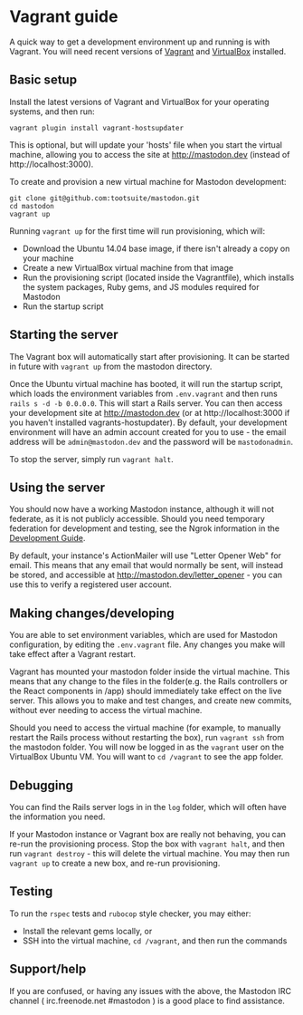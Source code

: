 Vagrant guide
=============

A quick way to get a development environment up and running is with Vagrant. You will need recent versions of [Vagrant](https://www.vagrantup.com/) and [VirtualBox](https://www.virtualbox.org/) installed.

## Basic setup

Install the latest versions of Vagrant and VirtualBox for your operating systems, and then run:

    vagrant plugin install vagrant-hostsupdater

This is optional, but will update your 'hosts' file when you start the virtual machine, allowing you to access the site at http://mastodon.dev (instead of http://localhost:3000).

To create and provision a new virtual machine for Mastodon development:

    git clone git@github.com:tootsuite/mastodon.git
    cd mastodon
    vagrant up

Running `vagrant up` for the first time will run provisioning, which will:

- Download the Ubuntu 14.04 base image, if there isn't already a copy on your machine
- Create a new VirtualBox virtual machine from that image
- Run the provisioning script (located inside the Vagrantfile), which installs the system packages, Ruby gems, and JS modules required for Mastodon
- Run the startup script

## Starting the server

The Vagrant box will automatically start after provisioning. It can be started in future with `vagrant up` from the mastodon directory.

Once the Ubuntu virtual machine has booted, it will run the startup script, which loads the environment variables from `.env.vagrant` and then runs `rails s -d -b 0.0.0.0`. This will start a Rails server. You can then access your development site at http://mastodon.dev (or at http://localhost:3000 if you haven't installed vagrants-hostupdater). By default, your development environment will have an admin account created for you to use - the email address will be `admin@mastodon.dev` and the password will be `mastodonadmin`.

To stop the server, simply run `vagrant halt`.

## Using the server

You should now have a working Mastodon instance, although it will not federate, as it is not publicly accessible. Should you need temporary federation for development and testing, see the Ngrok information in the [Development Guide](Development-guide.md).

By default, your instance's ActionMailer will use "Letter Opener Web" for email. This means that any email that would normally be sent, will instead be stored, and accessible at http://mastodon.dev/letter_opener - you can use this to verify a registered user account.

## Making changes/developing

You are able to set environment variables, which are used for Mastodon configuration, by editing the `.env.vagrant` file. Any changes you make will take effect after a Vagrant restart.

Vagrant has mounted your mastodon folder inside the virtual machine. This means that any change to the files in the folder(e.g. the Rails controllers or the React components in /app) should immediately take effect on the live server. This allows you to make and test changes, and create new commits, without ever needing to access the virtual machine.

Should you need to access the virtual machine (for example, to manually restart the Rails process without restarting the box), run `vagrant ssh` from the mastodon folder. You will now be logged in as the `vagrant` user on the VirtualBox Ubuntu VM. You will want to `cd /vagrant` to see the app folder.

## Debugging

You can find the Rails server logs in in the `log` folder, which will often have the information you need.

If your Mastodon instance or Vagrant box are really not behaving, you can re-run the provisioning process. Stop the box with `vagrant halt`, and then run `vagrant destroy` - this will delete the virtual machine. You may then run `vagrant up` to create a new box, and re-run provisioning.

## Testing

To run the `rspec` tests and `rubocop` style checker, you may either:

* Install the relevant gems locally, or
* SSH into the virtual machine, `cd /vagrant`, and then run the commands

## Support/help

If you are confused, or having any issues with the above, the Mastodon IRC channel ( irc.freenode.net #mastodon ) is a good place to find assistance.